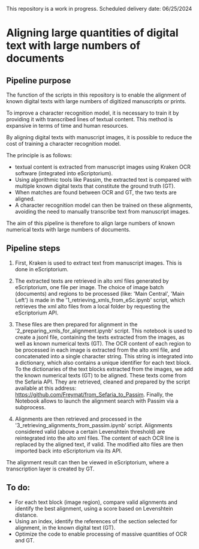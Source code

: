 This repository is a work in progress.
Scheduled delivery date: 06/25/2024
# Aligning large quantities of digital text with large numbers of documents

## Pipeline purpose
The function of the scripts in this repository is to enable the alignment of known digital texts with large numbers of digitized manuscripts or prints.

To improve a character recognition model, it is necessary to train it by providing it with transcribed lines of textual content.
This method is expansive in terms of time and human resources.

By aligning digital texts with manuscript images, it is possible to reduce the cost of training a character recognition model.

The principle is as follows:
- textual content is extracted from manuscript images using Kraken OCR software (integrated into eScriptorium).
- Using algorithmic tools like Passim, the extracted text is compared with multiple known digital texts that constitute the ground truth (GT).
- When matches are found between OCR and GT, the two texts are aligned.
- A character recognition model can then be trained on these alignments, avoiding the need to manually transcribe text from manuscript images.

The aim of this pipeline is therefore to align large numbers of known numerical texts with large numbers of documents.
  

## Pipeline steps

1. First, Kraken is used to extract text from manuscript images. This is done in eScriptorium.

2. The extracted texts are retrieved in alto xml files generated by eScriptorium, one file per image. The choice of image batch (documents) and regions to be processed (like: 'Main Central', 'Main Left') is made in the '1_retrieving_xmls_from_eSc.ipynb' script, which retrieves the xml alto files from a local folder by requesting the eScriptorium API.

3. These files are then prepared for alignment in the '2_preparing_xmls_for_alignment.ipynb' script. This notebook is used to create a jsonl file, containing the texts extracted from the images, as well as known numerical texts (GT).
The OCR content of each region to be processed in each image is extracted from the alto xml file, and concatenated into a single character string.
This string is integrated into a dictionary, which also contains a unique identifier for each text block.
To the dictionaries of the text blocks extracted from the images, we add the known numerical texts (GT) to be aligned. These texts come from the Sefaria API. They are retrieved, cleaned and prepared by the script available at this address: https://github.com/Freymat/from_Sefaria_to_Passim.
Finally, the Notebook allows to launch the alignment search with Passim via a subprocess.

4. Alignments are then retrieved and processed in the '3_retrieving_alignments_from_passim.ipynb' script. Alignments considered valid (above a certain Levenshtein threshold) are reintegrated into the alto xml files.
The content of each OCR line is replaced by the aligned text, if valid. The modified alto files are then imported back into eScriptorium via its API.

The alignment result can then be viewed in eScriptorium, where a transcription layer is created by GT.

## To do:

- For each text block (image region), compare valid alignments and identify the best alignment, using a score based on Levenshtein distance.
- Using an index, identify the references of the section selected for alignment, in the known digital text (GT).
- Optimize the code to enable processing of massive quantities of OCR and GT.
